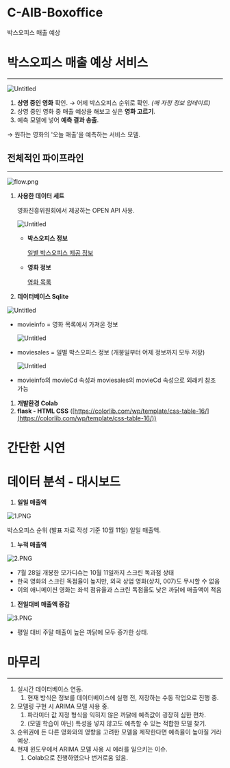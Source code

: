 # C-AIB-Boxoffice
박스오피스 매출 예상

# 박스오피스 매출 예상 서비스

---

![Untitled](https://s3-us-west-2.amazonaws.com/secure.notion-static.com/3a71ad0f-8f69-479d-8658-be9a56c80d8c/Untitled.png)

1. **상영 중인 영화** 확인. → 어제 박스오피스 순위로 확인. *(매 자정 정보 업데이트)*
2. 상영 중인 영화 중 매출 예상을 해보고 싶은 **영화 고르기**.
3. 예측 모델에 넣어 **예측 결과 송출**.

→ 원하는 영화의 '오늘 매출'을 예측하는 서비스 모델.

## 전체적인 파이프라인

---

![flow.png](https://s3-us-west-2.amazonaws.com/secure.notion-static.com/4b6a5eac-78c3-4257-b57c-04935607a472/flow.png)

1. **사용한 데이터 세트**
    
    영화진흥위원회에서 제공하는 OPEN API 사용.
    
    ![Untitled](https://s3-us-west-2.amazonaws.com/secure.notion-static.com/316daede-aaa9-4c77-ac1b-b21a3d22ea26/Untitled.png)
    
    - **박스오피스 정보**
        
        [일별 박스오피스 제공 정보](https://www.notion.so/babc1ae9c0cd46f69f625c9fe4268960)
        
    - **영화 정보**
        
        [영화 목록](https://www.notion.so/7a1bc8bff9274c6fa215c474b5428ee3)
        
2. **데이터베이스 Sqlite**

![Untitled](https://s3-us-west-2.amazonaws.com/secure.notion-static.com/887b303d-d5b3-4fc1-9082-992940a91435/Untitled.png)

- movieinfo = 영화 목록에서 가져온 정보
    
    ![Untitled](https://s3-us-west-2.amazonaws.com/secure.notion-static.com/d9c0769e-9dc7-40b9-9fb5-a1f8ec8c5bdf/Untitled.png)
    
- moviesales = 일별 박스오피스 정보 (개봉일부터 어제 정보까지 모두 저장)
    
    ![Untitled](https://s3-us-west-2.amazonaws.com/secure.notion-static.com/01f846cf-2db0-4ed7-b34b-40b2095918a6/Untitled.png)
    
- movieinfo의 movieCd 속성과 moviesales의 movieCd 속성으로 외래키 참조 가능

1. **개발환경 Colab**
2. **flask - HTML CSS** ([https://colorlib.com/wp/template/css-table-16/](https://colorlib.com/wp/template/css-table-16/))

# 간단한 시연

# 데이터 분석 - 대시보드

1. **일일 매출액**

![1.PNG](https://s3-us-west-2.amazonaws.com/secure.notion-static.com/d65aa185-c554-46e2-bd61-cf6db91722b4/1.png)

박스오피스 순위 (발표 자료 작성 기준 10월 11일) 일일 매출액.

1. **누적 매출액**

![2.PNG](https://s3-us-west-2.amazonaws.com/secure.notion-static.com/5861ee56-5bc6-4c65-9cd4-e14b73d0bddc/2.png)

- 7월 28일 개봉한 모가디슈는 10월 11일까지 스크린 독과점 상태
- 한국 영화의 스크린 독점율이 높지만, 외국 상업 영화(샹치, 007)도 무시할 수 없음
- 이외 애니메이션 영화는 좌석 점유율과 스크린 독점율도 낮은 까닭에 매출액이 적음

1. **전일대비 매출액 증감**

![3.PNG](https://s3-us-west-2.amazonaws.com/secure.notion-static.com/678d69f0-d40b-46a4-aae6-f1faa270ddef/3.png)

- 평일 대비 주말 매출이 높은 까닭에 모두 증가한 상태.

# 마무리

---

1. 실시간 데이터베이스 연동.
    1. 현재 방식은 정보를 데이터베이스에 실행 전, 저장하는 수동 작업으로 진행 중.
2. 모델링 구현 시 ARIMA 모델 사용 중.
    1. 파라미터 값 지정 형식을 익히지 않은 까닭에 예측값이 굉장히 심한 편차.
    2. (모델 학습이 아닌) 특성을 넣지 않고도 예측할 수 있는 적합한 모델 찾기.
3. 순위권에 든 다른 영화와의 영향을 고려한 모델을 제작한다면 예측율이 높아질 거라 예상.
4. 현재 윈도우에서 ARIMA 모델 사용 시 에러를 일으키는 이슈.
    1. Colab으로 진행하였으나 번거로움 있음.
